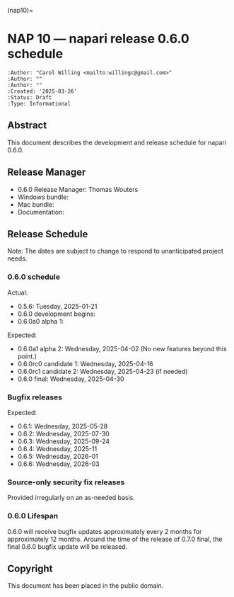 (nap10)=

# NAP 10 — napari release 0.6.0 schedule

```{eval-rst}
:Author: "Carol Willing <mailto:willingc@gmail.com>"
:Author: ""
:Author: ""
:Created: '2025-03-26'
:Status: Draft
:Type: Informational
```

## Abstract

This document describes the development and release schedule for
napari 0.6.0.

## Release Manager

- 0.6.0 Release Manager: Thomas Wouters
- Windows bundle:
- Mac bundle:
- Documentation:

## Release Schedule

Note: The dates are subject to change to respond to unanticipated
project needs.

### 0.6.0 schedule

Actual:

- 0.5.6: Tuesday, 2025-01-21
- 0.6.0 development begins:
- 0.6.0a0 alpha 1:

Expected:

- 0.6.0a1 alpha 2: Wednesday, 2025-04-02
  (No new features beyond this point.)
- 0.6.0rc0 candidate 1: Wednesday, 2025-04-16
- 0.6.0rc1 candidate 2: Wednesday, 2025-04-23 (if needed)
- 0.6.0 final: Wednesday, 2025-04-30

### Bugfix releases

Expected:

- 0.6.1: Wednesday, 2025-05-28
- 0.6.2: Wednesday, 2025-07-30
- 0.6.3: Wednesday, 2025-09-24
- 0.6.4: Wednesday, 2025-11
- 0.6.5: Wednesday, 2026-01
- 0.6.6: Wednesday, 2026-03

### Source-only security fix releases

Provided irregularly on an as-needed basis.

### 0.6.0 Lifespan

0.6.0 will receive bugfix updates approximately every 2 months for
approximately 12 months. Around the time of the release of 0.7.0 final, the
final 0.6.0 bugfix update will be released.

## Copyright

This document has been placed in the public domain.
